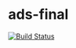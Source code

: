 # ads-final
[![Build Status](http://52.7.229.22:8080/job/production-backend-api/badge/icon)](http://52.7.229.22:8080/job/production-backend-api/)



